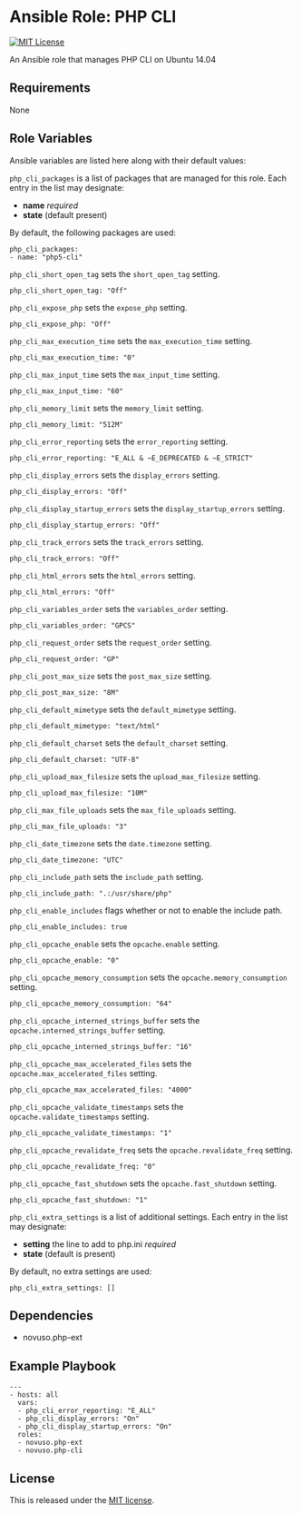 # Ansible Role: PHP CLI

[![MIT License](http://img.shields.io/badge/license-MIT-003399.svg)](http://opensource.org/licenses/MIT)

An Ansible role that manages PHP CLI on Ubuntu 14.04

## Requirements

None

## Role Variables

Ansible variables are listed here along with their default values:

`php_cli_packages` is a list of packages that are managed for this role. Each
entry in the list may designate:

* **name** *required*
* **state** (default present)

By default, the following packages are used:

    php_cli_packages:
    - name: "php5-cli"

`php_cli_short_open_tag` sets the `short_open_tag` setting.

    php_cli_short_open_tag: "Off"

`php_cli_expose_php` sets the `expose_php` setting.

    php_cli_expose_php: "Off"

`php_cli_max_execution_time` sets the `max_execution_time` setting.

    php_cli_max_execution_time: "0"

`php_cli_max_input_time` sets the `max_input_time` setting.

    php_cli_max_input_time: "60"

`php_cli_memory_limit` sets the `memory_limit` setting.

    php_cli_memory_limit: "512M"

`php_cli_error_reporting` sets the `error_reporting` setting.

    php_cli_error_reporting: "E_ALL & ~E_DEPRECATED & ~E_STRICT"

`php_cli_display_errors` sets the `display_errors` setting.

    php_cli_display_errors: "Off"

`php_cli_display_startup_errors` sets the `display_startup_errors` setting.

    php_cli_display_startup_errors: "Off"

`php_cli_track_errors` sets the `track_errors` setting.

    php_cli_track_errors: "Off"

`php_cli_html_errors` sets the `html_errors` setting.

    php_cli_html_errors: "Off"

`php_cli_variables_order` sets the `variables_order` setting.

    php_cli_variables_order: "GPCS"

`php_cli_request_order` sets the `request_order` setting.

    php_cli_request_order: "GP"

`php_cli_post_max_size` sets the `post_max_size` setting.

    php_cli_post_max_size: "8M"

`php_cli_default_mimetype` sets the `default_mimetype` setting.

    php_cli_default_mimetype: "text/html"

`php_cli_default_charset` sets the `default_charset` setting.

    php_cli_default_charset: "UTF-8"

`php_cli_upload_max_filesize` sets the `upload_max_filesize` setting.

    php_cli_upload_max_filesize: "10M"

`php_cli_max_file_uploads` sets the `max_file_uploads` setting.

    php_cli_max_file_uploads: "3"

`php_cli_date_timezone` sets the `date.timezone` setting.

    php_cli_date_timezone: "UTC"

`php_cli_include_path` sets the `include_path` setting.

    php_cli_include_path: ".:/usr/share/php"

`php_cli_enable_includes` flags whether or not to enable the include path.

    php_cli_enable_includes: true

`php_cli_opcache_enable` sets the `opcache.enable` setting.

    php_cli_opcache_enable: "0"

`php_cli_opcache_memory_consumption` sets the `opcache.memory_consumption`
setting.

    php_cli_opcache_memory_consumption: "64"

`php_cli_opcache_interned_strings_buffer` sets the
`opcache.interned_strings_buffer` setting.

    php_cli_opcache_interned_strings_buffer: "16"

`php_cli_opcache_max_accelerated_files` sets the
`opcache.max_accelerated_files` setting.

    php_cli_opcache_max_accelerated_files: "4000"

`php_cli_opcache_validate_timestamps` sets the `opcache.validate_timestamps`
setting.

    php_cli_opcache_validate_timestamps: "1"

`php_cli_opcache_revalidate_freq` sets the `opcache.revalidate_freq` setting.

    php_cli_opcache_revalidate_freq: "0"

`php_cli_opcache_fast_shutdown` sets the `opcache.fast_shutdown` setting.

    php_cli_opcache_fast_shutdown: "1"

`php_cli_extra_settings` is a list of additional settings. Each entry in the
list may designate:

* **setting** the line to add to php.ini *required*
* **state** (default is present)

By default, no extra settings are used:

    php_cli_extra_settings: []

## Dependencies

* novuso.php-ext

## Example Playbook

    ---
    - hosts: all
      vars:
      - php_cli_error_reporting: "E_ALL"
      - php_cli_display_errors: "On"
      - php_cli_display_startup_errors: "On"
      roles:
      - novuso.php-ext
      - novuso.php-cli

## License

This is released under the [MIT license](http://opensource.org/licenses/MIT).
